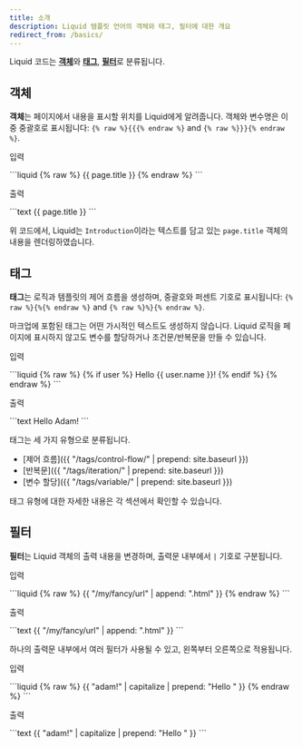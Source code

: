 ```yaml
---
title: 소개
description: Liquid 템플릿 언어의 객체와 태그, 필터에 대한 개요
redirect_from: /basics/
---
```


Liquid 코드는 [**객체**](#객체)와 [**태그**](#태그), [**필터**](#필터)로 분류됩니다.

## 객체

**객체**는 페이지에서 내용을 표시할 위치를 Liquid에게 알려줍니다. 객체와 변수명은 이중 중괄호로 표시됩니다: `{% raw %}{{{% endraw %}` and `{% raw %}}}{% endraw %}`.

<p class="code-label">입력</p>
```liquid
{% raw %}
{{ page.title }}
{% endraw %}
```

<p class="code-label">출력</p>
```text
{{ page.title }}
```

위 코드에서, Liquid는 `Introduction`이라는 텍스트를 담고 있는 `page.title` 객체의 내용을 렌더링하였습니다. 

## 태그

**태그**는 로직과 템플릿의 제어 흐름을 생성하며, 중괄호와 퍼센트 기호로 표시됩니다: `{% raw %}{%{% endraw %}` and `{% raw %}%}{% endraw %}`.

마크업에 포함된 태그는 어떤 가시적인 텍스트도 생성하지 않습니다. Liquid 로직을 페이지에 표시하지 않고도 변수를 할당하거나 조건문/반복문을 만들 수 있습니다.

<p class="code-label">입력</p>
```liquid
{% raw %}
{% if user %}
  Hello {{ user.name }}!
{% endif %}
{% endraw %}
```

<p class="code-label">출력</p>
```text
Hello Adam!
```

태그는 세 가지 유형으로 분류됩니다.

- [제어 흐름]({{ "/tags/control-flow/" | prepend: site.baseurl }})
- [반복문]({{ "/tags/iteration/" | prepend: site.baseurl }})
- [변수 할당]({{ "/tags/variable/" | prepend: site.baseurl }})

태그 유형에 대한 자세한 내용은 각 섹션에서 확인할 수 있습니다. 

## 필터

**필터**는 Liquid 객체의 출력 내용을 변경하며, 출력문 내부에서 `|` 기호로 구분됩니다.

<p class="code-label">입력</p>
```liquid
{% raw %}
{{ "/my/fancy/url" | append: ".html" }}
{% endraw %}
```

<p class="code-label">출력</p>
```text
{{ "/my/fancy/url" | append: ".html" }}
```

하나의 출력문 내부에서 여러 필터가 사용될 수 있고, 왼쪽부터 오른쪽으로 적용됩니다.

<p class="code-label">입력</p>
```liquid
{% raw %}
{{ "adam!" | capitalize | prepend: "Hello " }}
{% endraw %}
```

<p class="code-label">출력</p>
```text
{{ "adam!" | capitalize | prepend: "Hello " }}
```
